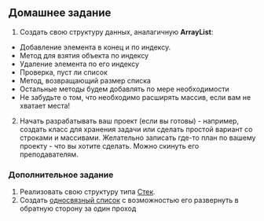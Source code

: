 ## Домашнее задание

1. Создать свою структуру данных, аналагичную **ArrayList**:
  * Добавление элемента в конец и по индексу. 
  * Метод для взятия объекта по индексу
  * Удаление элемента по его индексу
  * Проверка, пуст ли список
  * Метод, возвращающий размер списка
  * Остальные методы будем добавлять по мере необходимости
  * Не забудьте о том, что необходимо расширять массив, если вам не хватает места!
2. Начать разрабатывать ваш проект (если вы готовы) - например, создать класс для хранения задачи или сделать простой вариант со строками и массивами. Желательно записать где-то план по вашему проекту - что вы хотите сделать. Можно скинуть его преподавателям. 

### Дополнительное задание

1. Реализовать свою структуру типа [Cтек](https://ru.wikipedia.org/wiki/%D0%A1%D1%82%D0%B5%D0%BA).
1. Создать [односвязный список](https://ru.wikipedia.org/wiki/%D0%A1%D0%B2%D1%8F%D0%B7%D0%BD%D1%8B%D0%B9_%D1%81%D0%BF%D0%B8%D1%81%D0%BE%D0%BA) с возможностью его развернуть в обратную сторону за один проход

